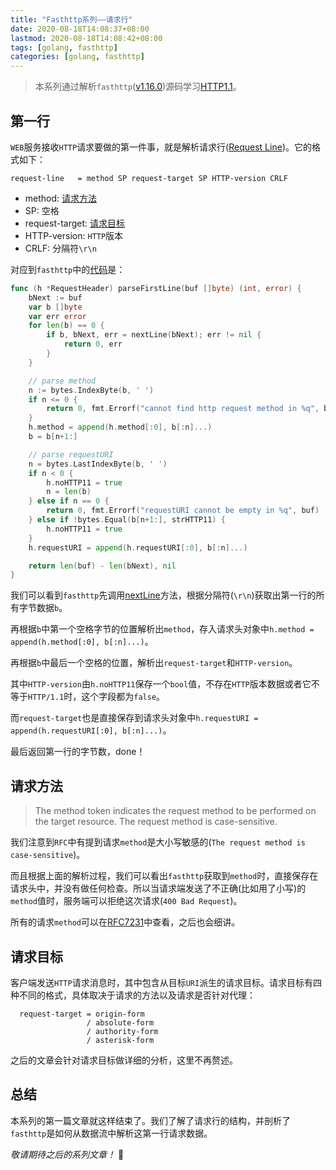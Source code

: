 ```yaml
---
title: "Fasthttp系列——请求行"
date: 2020-08-18T14:08:37+08:00
lastmod: 2020-08-18T14:08:42+08:00
tags: [golang, fasthttp]
categories: [golang, fasthttp]
---
```

> 本系列通过解析`fasthttp`([v1.16.0](https://github.com/valyala/fasthttp/tree/v1.16.0))源码学习[HTTP1.1](https://httpwg.org/specs/rfc7230.html)。

## 第一行
`WEB`服务接收`HTTP`请求要做的第一件事，就是解析请求行([Request Line](https://httpwg.org/specs/rfc7230.html#request.line))。它的格式如下：

```text
request-line   = method SP request-target SP HTTP-version CRLF
```

- method: [请求方法](#请求方法)
- SP: 空格
- request-target: [请求目标](#请求目标)
- HTTP-version: `HTTP`版本
- CRLF: 分隔符`\r\n`

对应到`fasthttp`中的[代码](https://github.com/valyala/fasthttp/blob/v1.16.0/header.go#L1696-L1727)是：
```go
func (h *RequestHeader) parseFirstLine(buf []byte) (int, error) {
	bNext := buf
	var b []byte
	var err error
	for len(b) == 0 {
		if b, bNext, err = nextLine(bNext); err != nil {
			return 0, err
		}
	}

	// parse method
	n := bytes.IndexByte(b, ' ')
	if n <= 0 {
		return 0, fmt.Errorf("cannot find http request method in %q", buf)
	}
	h.method = append(h.method[:0], b[:n]...)
	b = b[n+1:]

	// parse requestURI
	n = bytes.LastIndexByte(b, ' ')
	if n < 0 {
		h.noHTTP11 = true
		n = len(b)
	} else if n == 0 {
		return 0, fmt.Errorf("requestURI cannot be empty in %q", buf)
	} else if !bytes.Equal(b[n+1:], strHTTP11) {
		h.noHTTP11 = true
	}
	h.requestURI = append(h.requestURI[:0], b[:n]...)

	return len(buf) - len(bNext), nil
}
```

我们可以看到`fasthttp`先调用[nextLine](https://github.com/valyala/fasthttp/blob/v1.16.0/header.go#L2158-L2167)方法，根据分隔符(`\r\n`)获取出第一行的所有字节数据`b`。

再根据`b`中第一个空格字节的位置解析出`method`，存入请求头对象中`h.method = append(h.method[:0], b[:n]...)`。

再根据`b`中最后一个空格的位置，解析出`request-target`和`HTTP-version`。

其中`HTTP-version`由`h.noHTTP11`保存一个`bool`值，不存在`HTTP`版本数据或者它不等于`HTTP/1.1`时，这个字段都为`false`。

而`request-target`也是直接保存到请求头对象中`h.requestURI = append(h.requestURI[:0], b[:n]...)`。

最后返回第一行的字节数，done！

## 请求方法
> The method token indicates the request method to be performed on the target resource. The request method is case-sensitive.

我们注意到`RFC`中有提到请求`method`是大小写敏感的(`The request method is case-sensitive`)。

而且根据上面的解析过程，我们可以看出`fasthttp`获取到`method`时，直接保存在请求头中，并没有做任何检查。所以当请求端发送了不正确(比如用了小写)的`method`值时，服务端可以拒绝这次请求(`400 Bad Request`)。

所有的请求`method`可以在[RFC7231](https://httpwg.org/specs/rfc7231.html#methods)中查看，之后也会细讲。

## 请求目标
客户端发送`HTTP`请求消息时，其中包含从目标`URI`派生的请求目标。请求目标有四种不同的格式，具体取决于请求的方法以及请求是否针对代理：

```text
  request-target = origin-form
                 / absolute-form
                 / authority-form
                 / asterisk-form
```

之后的文章会针对请求目标做详细的分析，这里不再赘述。

## 总结
本系列的第一篇文章就这样结束了。我们了解了请求行的结构，并剖析了`fasthttp`是如何从数据流中解析这第一行请求数据。

*敬请期待之后的系列文章！* 👋

